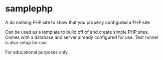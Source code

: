 samplephp
=========

A do nothing PHP site to show that you properly configured a PHP site

Can be used as a template to build off of and create simple PHP sites. Comes with a database and server already configured for use. Test runner is also setup for use.

For educational purposes only.
